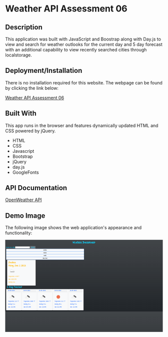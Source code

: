 # Weather API Assessment 06

## Description
This application was built with JavaScript and Boostrap along with Day.js to view and search for weather outlooks for the current day and 5 day forecast with an additional
capability to view recently searched cities through localstorage.

## Deployment/Installation

There is no installation required for this website. The webpage can be found by clicking the link below:

[Weather API Assessment 06](https://seropyan1995.github.io/Weather_API_Assessment_06/)

## Built With
This app runs in the browser and features dynamically updated HTML and CSS powered by jQuery.
  * HTML
  * CSS
  * Javascript
  * Bootstrap
  * jQuery
  * day.js
  * GoogleFonts

## API Documentation
[OpenWeather API](https://openweathermap.org/api)

## Demo Image

The following image shows the web application's appearance and functionality:

![Weather-Dashboard-Demo](./images/screenshot.png)
